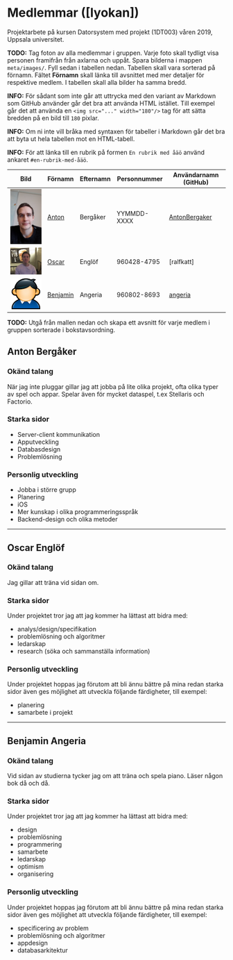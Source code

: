 # Medlemmar ([Iyokan])

Projektarbete på kursen Datorsystem med projekt (1DT003) våren 2019, Uppsala universitet.

**TODO:** Tag foton av alla medlemmar i gruppen. Varje foto skall tydligt visa
 personen framifrån från axlarna och uppåt. Spara bilderna i mappen
 `meta/images/`. Fyll sedan i tabellen nedan. Tabellen skall vara sorterad på
 förnamn. Fältet **Förnamn** skall länka till avsnittet med mer detaljer för
 respektive medlem. I tabellen skall alla bilder ha samma bredd.

**INFO:** För sådant som inte går att uttrycka med den variant av Markdown som
GitHub använder går det bra att använda HTML istället. Till exempel går det att
använda en `<img src="..." width="180"/>` tag för att sätta bredden på en bild
till `180` pixlar.

**INFO:** Om ni inte vill bråka med syntaxen för tabeller i Markdown går det bra
 att byta ut hela tabellen mot en HTML-tabell.

**INFO:** För att länka till en rubrik på formen `En rubrik med åäö` använd
ankaret `#en-rubrik-med-åäö`.

Bild | Förnamn | Efternamn | Personnummer | Användarnamn (GitHub)
-----------------------------------------|-----------------------------|-----------|--------------|----------------------
<img src="images/anton.png" width="180"/> | [Anton](#anton-bergåker) | Bergåker | YYMMDD-XXXX | [AntonBergaker](https://github.com/AntonBergaker/)
<img src="images/IMG_5250.jpg" width="180"/> | [Oscar](#oscar-englöf) | Englöf | 960428-4795 | [ralfkatt]
<img src="images/user.png" width="180"/> | [Benjamin](#benjamin-angeria) | Angeria | 960802-8693 | [angeria](https://github.com/angeria/)

**TODO:** Utgå från mallen nedan och skapa ett avsnitt för varje medlem i
gruppen sorterade i bokstavsordning.

## Anton Bergåker

### Okänd talang

När jag inte pluggar gillar jag att jobba på lite olika projekt, ofta olika typer av spel och appar. Spelar även för mycket dataspel, t.ex Stellaris och Factorio.

### Starka sidor

- Server-client kommunikation
- Apputveckling
- Databasdesign
- Problemlösning

### Personlig utveckling

- Jobba i större grupp
- Planering
- iOS
- Mer kunskap i olika programmeringsspråk
- Backend-design och olika metoder


-------------------------------------------------------------------------------------------------------------------------


## Oscar Englöf

### Okänd talang

Jag gillar att träna vid sidan om.

### Starka sidor

Under projektet tror jag att jag kommer ha lättast att bidra med:

- analys/design/specifikation
- problemlösning och algoritmer
- ledarskap
- research (söka och sammanställa information)

### Personlig utveckling

Under projektet hoppas jag förutom att bli ännu bättre på mina redan starka
sidor även ges möjlighet att utveckla följande färdigheter, till exempel:

- planering
- samarbete i projekt

-------------------------------------------------------------------------------------------------------------------------

## Benjamin Angeria

### Okänd talang

Vid sidan av studierna tycker jag om att träna och spela piano. Läser någon bok då och då.

### Starka sidor

Under projektet tror jag att jag kommer ha lättast att bidra med:

- design
- problemlösning
- programmering
- samarbete
- ledarskap
- optimism
- organisering

### Personlig utveckling

Under projektet hoppas jag förutom att bli ännu bättre på mina redan starka
sidor även ges möjlighet att utveckla följande färdigheter, till exempel:

- specificering av problem
- problemlösning och algoritmer
- appdesign
- databasarkitektur
